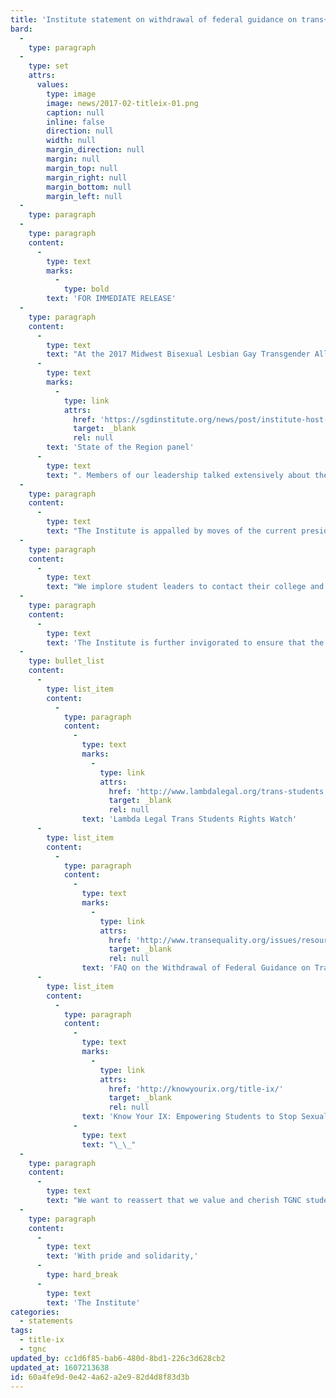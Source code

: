 ```yaml
---
title: 'Institute statement on withdrawal of federal guidance on trans+ students'
bard:
  -
    type: paragraph
  -
    type: set
    attrs:
      values:
        type: image
        image: news/2017-02-titleix-01.png
        caption: null
        inline: false
        direction: null
        width: null
        margin_direction: null
        margin: null
        margin_top: null
        margin_right: null
        margin_bottom: null
        margin_left: null
  -
    type: paragraph
  -
    type: paragraph
    content:
      -
        type: text
        marks:
          -
            type: bold
        text: 'FOR IMMEDIATE RELEASE'
  -
    type: paragraph
    content:
      -
        type: text
        text: "At the 2017 Midwest Bisexual Lesbian Gay Transgender Ally College Conference, the Midwest Institute for Sexuality and Gender Diversity presented a\_"
      -
        type: text
        marks:
          -
            type: link
            attrs:
              href: 'https://sgdinstitute.org/news/post/institute-host-inaugural-state-region-panel-mblgtacc'
              target: _blank
              rel: null
        text: 'State of the Region panel'
      -
        type: text
        text: ". Members of our leadership talked extensively about the inherent need to broaden institutional protections and affirming policies for queer and trans+ college students. One policy of great import that we discussed was Title IX, which prohibits discrimination based on gender at all levels of education, including at colleges and universities. \_"
  -
    type: paragraph
    content:
      -
        type: text
        text: "The Institute is appalled by moves of the current presidential administration to roll back previously expressed guidance that insisted Title IX also extends protections to trans+ and gender nonconforming individuals (TGNC). We want to emphatically reaffirm that the interpretation of Title IX should absolutely include support and appropriate accommodations for the TGNC community. \_"
  -
    type: paragraph
    content:
      -
        type: text
        text: "We implore student leaders to contact their college and university decision makers and upper administrators to discuss how your institution plans to incorporate stronger policy and protections for TGNC people. These figures may include your school’s Title IX coordinator, university president, and/or Board of Regents. \_"
  -
    type: paragraph
    content:
      -
        type: text
        text: 'The Institute is further invigorated to ensure that the lives of TGNC people are prioritized in higher education and that includes being a strong advocate for accurate interpretation of Title IX. We encourage students and practitioners alike to dedicate their self-work to understanding what Title IX means, how it impacts queer and trans+ people, and what’s next for taking meaningful action and furthering protections for our TGNC community beyond Title IX. Consider the following resources as a starting place:'
  -
    type: bullet_list
    content:
      -
        type: list_item
        content:
          -
            type: paragraph
            content:
              -
                type: text
                marks:
                  -
                    type: link
                    attrs:
                      href: 'http://www.lambdalegal.org/trans-students'
                      target: _blank
                      rel: null
                text: 'Lambda Legal Trans Students Rights Watch'
      -
        type: list_item
        content:
          -
            type: paragraph
            content:
              -
                type: text
                marks:
                  -
                    type: link
                    attrs:
                      href: 'http://www.transequality.org/issues/resources/faq-on-the-withdrawal-of-federal-guidance-on-transgender-students'
                      target: _blank
                      rel: null
                text: 'FAQ on the Withdrawal of Federal Guidance on Transgender Students'
      -
        type: list_item
        content:
          -
            type: paragraph
            content:
              -
                type: text
                marks:
                  -
                    type: link
                    attrs:
                      href: 'http://knowyourix.org/title-ix/'
                      target: _blank
                      rel: null
                text: 'Know Your IX: Empowering Students to Stop Sexual Violence'
              -
                type: text
                text: "\_\_"
  -
    type: paragraph
    content:
      -
        type: text
        text: "We want to reassert that we value and cherish TGNC students and higher education colleagues. This is a tumultuous time of uncertainty and confusion, anger and disappointment. \_We are unabashedly committed to pushing the needs of TGNC folk forward and offer ourselves as providers of support for action, conversation and healing. You belong here, you deserve a safe and equitable education, and we will continue fighting to prove that."
  -
    type: paragraph
    content:
      -
        type: text
        text: 'With pride and solidarity,'
      -
        type: hard_break
      -
        type: text
        text: 'The Institute'
categories:
  - statements
tags:
  - title-ix
  - tgnc
updated_by: cc1d6f85-bab6-480d-8bd1-226c3d628cb2
updated_at: 1607213638
id: 60a4fe9d-0e42-4a62-a2e9-82d4d8f83d3b
---
```


